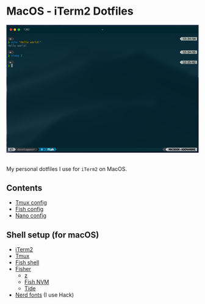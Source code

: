 # MacOS - iTerm2 Dotfiles

<div align="center">
  <img width="800" src="./media/screen1.png" alt="Screen of the terminal" />  
</div>

<br/>

My personal dotfiles I use for `iTerm2` on MacOS.

## Contents

- [Tmux config](/tmux/README.md)
- [Fish config](/fish/README.md)
- [Nano config](/nano/README.md)

## Shell setup (for macOS)

- [iTerm2](https://iterm2.com/)
- [Tmux](https://github.com/tmux/tmux/wiki)
- [Fish shell](https://fishshell.com/)
- [Fisher](https://github.com/jorgebucaran/fisher)
  - [z](https://github.com/jethrokuan/z)
  - [Fish NVM](https://github.com/jorgebucaran/nvm.fish)
  - [Tide](https://github.com/IlanCosman/tide)
- [Nerd fonts](https://github.com/ryanoasis/nerd-fonts) (I use Hack)
